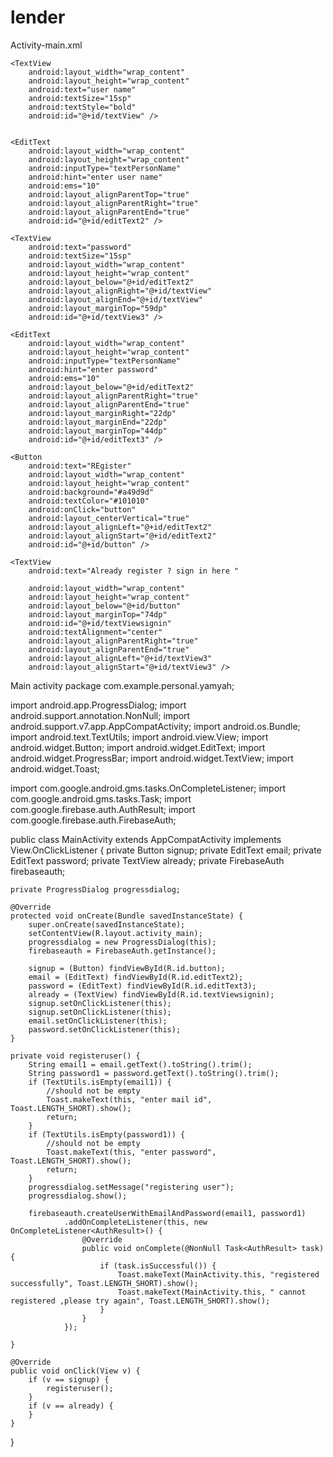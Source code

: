 # lender 
Activity-main.xml 
<?xml version="1.0" encoding="utf-8"?>
<RelativeLayout xmlns:android="http://schemas.android.com/apk/res/android"
    xmlns:tools="http://schemas.android.com/tools"
    android:id="@+id/activity_main"
    android:layout_width="match_parent"
    android:layout_height="match_parent"
    android:paddingBottom="@dimen/activity_vertical_margin"
    android:paddingLeft="@dimen/activity_horizontal_margin"
    android:background="#6fa9a1"
    android:paddingRight="@dimen/activity_horizontal_margin"
    android:paddingTop="@dimen/activity_vertical_margin"
    tools:context="com.example.personal.yamyah.MainActivity">

    <TextView
        android:layout_width="wrap_content"
        android:layout_height="wrap_content"
        android:text="user name"
        android:textSize="15sp"
        android:textStyle="bold"
        android:id="@+id/textView" />


    <EditText
        android:layout_width="wrap_content"
        android:layout_height="wrap_content"
        android:inputType="textPersonName"
        android:hint="enter user name"
        android:ems="10"
        android:layout_alignParentTop="true"
        android:layout_alignParentRight="true"
        android:layout_alignParentEnd="true"
        android:id="@+id/editText2" />

    <TextView
        android:text="password"
        android:textSize="15sp"
        android:layout_width="wrap_content"
        android:layout_height="wrap_content"
        android:layout_below="@+id/editText2"
        android:layout_alignRight="@+id/textView"
        android:layout_alignEnd="@+id/textView"
        android:layout_marginTop="59dp"
        android:id="@+id/textView3" />

    <EditText
        android:layout_width="wrap_content"
        android:layout_height="wrap_content"
        android:inputType="textPersonName"
        android:hint="enter password"
        android:ems="10"
        android:layout_below="@+id/editText2"
        android:layout_alignParentRight="true"
        android:layout_alignParentEnd="true"
        android:layout_marginRight="22dp"
        android:layout_marginEnd="22dp"
        android:layout_marginTop="44dp"
        android:id="@+id/editText3" />

    <Button
        android:text="REgister"
        android:layout_width="wrap_content"
        android:layout_height="wrap_content"
        android:background="#a49d9d"
        android:textColor="#101010"
        android:onClick="button"
        android:layout_centerVertical="true"
        android:layout_alignLeft="@+id/editText2"
        android:layout_alignStart="@+id/editText2"
        android:id="@+id/button" />

    <TextView
        android:text="Already register ? sign in here "

        android:layout_width="wrap_content"
        android:layout_height="wrap_content"
        android:layout_below="@+id/button"
        android:layout_marginTop="74dp"
        android:id="@+id/textViewsignin"
        android:textAlignment="center"
        android:layout_alignParentRight="true"
        android:layout_alignParentEnd="true"
        android:layout_alignLeft="@+id/textView3"
        android:layout_alignStart="@+id/textView3" />

</RelativeLayout>

Main activity
package com.example.personal.yamyah;

import android.app.ProgressDialog;
import android.support.annotation.NonNull;
import android.support.v7.app.AppCompatActivity;
import android.os.Bundle;
import android.text.TextUtils;
import android.view.View;
import android.widget.Button;
import android.widget.EditText;
import android.widget.ProgressBar;
import android.widget.TextView;
import android.widget.Toast;

import com.google.android.gms.tasks.OnCompleteListener;
import com.google.android.gms.tasks.Task;
import com.google.firebase.auth.AuthResult;
import com.google.firebase.auth.FirebaseAuth;

public class MainActivity extends AppCompatActivity implements View.OnClickListener {
    private Button signup;
    private EditText email;
    private EditText password;
    private TextView already;
    private FirebaseAuth firebaseauth;

    private ProgressDialog progressdialog;

    @Override
    protected void onCreate(Bundle savedInstanceState) {
        super.onCreate(savedInstanceState);
        setContentView(R.layout.activity_main);
        progressdialog = new ProgressDialog(this);
        firebaseauth = FirebaseAuth.getInstance();

        signup = (Button) findViewById(R.id.button);
        email = (EditText) findViewById(R.id.editText2);
        password = (EditText) findViewById(R.id.editText3);
        already = (TextView) findViewById(R.id.textViewsignin);
        signup.setOnClickListener(this);
        signup.setOnClickListener(this);
        email.setOnClickListener(this);
        password.setOnClickListener(this);
    }

    private void registeruser() {
        String email1 = email.getText().toString().trim();
        String password1 = password.getText().toString().trim();
        if (TextUtils.isEmpty(email1)) {
            //should not be empty
            Toast.makeText(this, "enter mail id", Toast.LENGTH_SHORT).show();
            return;
        }
        if (TextUtils.isEmpty(password1)) {
            //should not be empty
            Toast.makeText(this, "enter password", Toast.LENGTH_SHORT).show();
            return;
        }
        progressdialog.setMessage("registering user");
        progressdialog.show();

        firebaseauth.createUserWithEmailAndPassword(email1, password1)
                .addOnCompleteListener(this, new OnCompleteListener<AuthResult>() {
                    @Override
                    public void onComplete(@NonNull Task<AuthResult> task) {
                        if (task.isSuccessful()) {
                            Toast.makeText(MainActivity.this, "registered successfully", Toast.LENGTH_SHORT).show();
                            Toast.makeText(MainActivity.this, " cannot registered ,please try again", Toast.LENGTH_SHORT).show();
                        }
                    }
                });

    }

    @Override
    public void onClick(View v) {
        if (v == signup) {
            registeruser();
        }
        if (v == already) {
        }
    }
}





